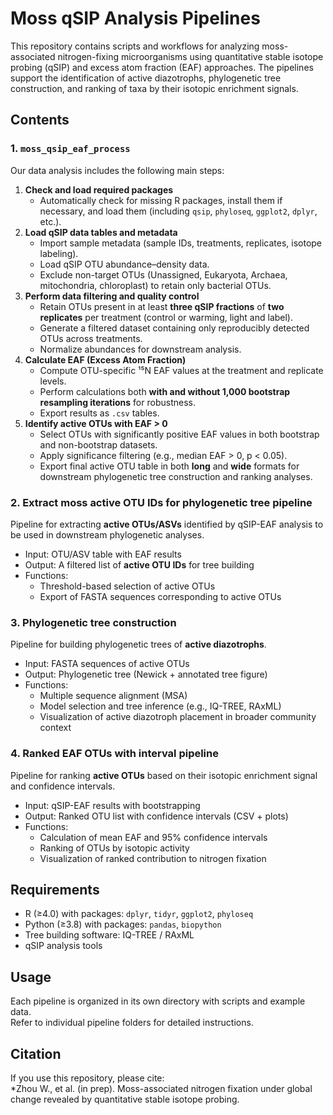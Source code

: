 # Moss qSIP Analysis Pipelines

This repository contains scripts and workflows for analyzing moss-associated nitrogen-fixing microorganisms using quantitative stable isotope probing (qSIP) and excess atom fraction (EAF) approaches. The pipelines support the identification of active diazotrophs, phylogenetic tree construction, and ranking of taxa by their isotopic enrichment signals.

## Contents

### 1. `moss_qsip_eaf_process`
Our data analysis includes the following main steps:
1. **Check and load required packages**  
   - Automatically check for missing R packages, install them if necessary, and load them (including `qsip`, `phyloseq`, `ggplot2`, `dplyr`, etc.).
2. **Load qSIP data tables and metadata**  
   - Import sample metadata (sample IDs, treatments, replicates, isotope labeling).  
   - Load qSIP OTU abundance–density data.  
   - Exclude non-target OTUs (Unassigned, Eukaryota, Archaea, mitochondria, chloroplast) to retain only bacterial OTUs.
3. **Perform data filtering and quality control**  
   - Retain OTUs present in at least **three qSIP fractions** of **two replicates** per treatment (control or warming, light and label).  
   - Generate a filtered dataset containing only reproducibly detected OTUs across treatments.  
   - Normalize abundances for downstream analysis.
4. **Calculate EAF (Excess Atom Fraction)**  
   - Compute OTU-specific ¹⁵N EAF values at the treatment and replicate levels.  
   - Perform calculations both **with and without 1,000 bootstrap resampling iterations** for robustness.  
   - Export results as `.csv` tables.
5. **Identify active OTUs with EAF > 0**  
   - Select OTUs with significantly positive EAF values in both bootstrap and non-bootstrap datasets.  
   - Apply significance filtering (e.g., median EAF > 0, p < 0.05).  
   - Export final active OTU table in both **long** and **wide** formats for downstream phylogenetic tree construction and ranking analyses.

### 2. Extract moss active OTU IDs for phylogenetic tree pipeline
Pipeline for extracting **active OTUs/ASVs** identified by qSIP-EAF analysis to be used in downstream phylogenetic analyses.
- Input: OTU/ASV table with EAF results
- Output: A filtered list of **active OTU IDs** for tree building
- Functions:
  - Threshold-based selection of active OTUs  
  - Export of FASTA sequences corresponding to active OTUs  

### 3. Phylogenetic tree construction
Pipeline for building phylogenetic trees of **active diazotrophs**.
- Input: FASTA sequences of active OTUs
- Output: Phylogenetic tree (Newick + annotated tree figure)
- Functions:
  - Multiple sequence alignment (MSA)  
  - Model selection and tree inference (e.g., IQ-TREE, RAxML)  
  - Visualization of active diazotroph placement in broader community context  

### 4. Ranked EAF OTUs with interval pipeline
Pipeline for ranking **active OTUs** based on their isotopic enrichment signal and confidence intervals.
- Input: qSIP-EAF results with bootstrapping
- Output: Ranked OTU list with confidence intervals (CSV + plots)
- Functions:
  - Calculation of mean EAF and 95% confidence intervals  
  - Ranking of OTUs by isotopic activity  
  - Visualization of ranked contribution to nitrogen fixation  

## Requirements
- R (≥4.0) with packages: `dplyr`, `tidyr`, `ggplot2`, `phyloseq`
- Python (≥3.8) with packages: `pandas`, `biopython`
- Tree building software: IQ-TREE / RAxML
- qSIP analysis tools  


## Usage
Each pipeline is organized in its own directory with scripts and example data.  
Refer to individual pipeline folders for detailed instructions.


## Citation
If you use this repository, please cite:  
*Zhou W., et al. (in prep). Moss-associated nitrogen fixation under global change revealed by quantitative stable isotope probing.

